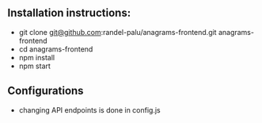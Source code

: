 ## Installation instructions:

- git clone git@github.com:randel-palu/anagrams-frontend.git anagrams-frontend
- cd anagrams-frontend
- npm install
- npm start

## Configurations

- changing API endpoints is done in config.js